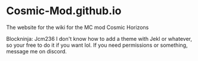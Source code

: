 # Cosmic-Mod.github.io
The website for the wiki for the MC mod Cosmic Horizons


Blockninja: Jcm236 I don't know how to add a theme with Jekl or whatever, so your free to do it if you want lol. If you need permissions or something, message me on discord.
